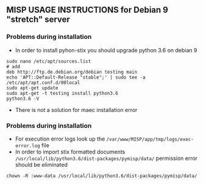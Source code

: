 MISP USAGE INSTRUCTIONS for Debian 9 "stretch" server
-----------------------------------------------------

### Problems during installation
- In order to install pyhon-stix you should upgrade python 3.6 on debian 9
```
sudo nano /etc/apt/sources.list
# add
deb http://ftp.de.debian.org/debian testing main
echo 'APT::Default-Release "stable";' | sudo tee -a /etc/apt/apt.conf.d/00local
sudo apt-get update
sudo apt-get -t testing install python3.6
python3.6 -V
```
- There is not a solution for maec installation error



### Problems during installation
- For execution error logs look up the `/var/www/MISP/app/tmp/logs/exec-error.log` file
- In order to import stix formatted documents `/usr/local/lib/python3.6/dist-packages/pymisp/data/` permission error should be eliminated
```
chown -R :www-data /usr/local/lib/python3.6/dist-packages/pymisp/data/
```
